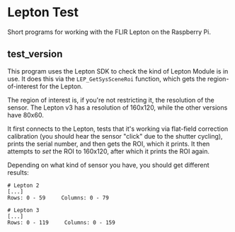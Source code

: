 # Lepton Test

Short programs for working with the FLIR Lepton on the Raspberry Pi.

## test_version

This program uses the Lepton SDK to check the kind of Lepton Module is in use.
It does this via the `LEP_GetSysSceneRoi` function, which gets the region-of-interest for the Lepton.

The region of interest is, if you're not restricting it, the resolution of the sensor.
The Lepton v3 has a resolution of 160x120, while the other versions have 80x60.

It first connects to the Lepton, tests that it's working via flat-field correction calibration (you should hear the sensor "click" due to the shutter cycling), prints the serial number, and then gets the ROI, which it prints.
It then attempts to *set* the ROI to 160x120, after which it prints the ROI again.

Depending on what kind of sensor you have, you should get different results:

```
# Lepton 2
[...]
Rows: 0 - 59     Columns: 0 - 79

# Lepton 3
[...]
Rows: 0 - 119     Columns: 0 - 159
```
